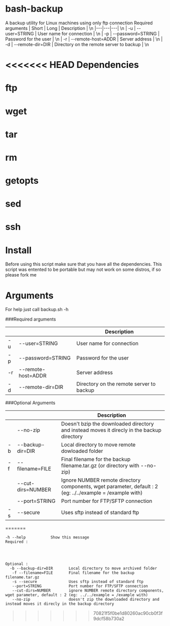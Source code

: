 # bash-backup
A backup utility for Linux machines using only ftp connection
Required arguments
| Short  | Long  | Description  | \n
|---|---|---| \n
| -u  | --user=STRING  | User name for connection  | \n
| -p  | --password=STRING  | Password for the user | \n
| -r  | --remote-host=ADDR  | Server address | \n
| -d  | --remote-dir=DIR  | Directory on the remote server to backup | \n

<<<<<<< HEAD
Dependencies
===================================
#				ftp
#               wget
#				tar
#				rm
#				getopts
#				sed
#				ssh

Install
====================================
Before using this script make sure that you have all the dependencies. This script was entented to be portable but may not work on some distros, if so please fork me

Arguments
===================================

For help just call backup.sh -h

###Required arguments

|        |                      | Description                              |
|--------|----------------------|------------------------------------------|
| -u     | --user=STRING        | User name for connection                 |
| -p     | --password=STRING    | Password for the user                    |
| -r     | --remote-host=ADDR   | Server address                           |
| -d     | --remote-dir=DIR     | Directory on the remote server to backup |

###Optional Arguments


|        |                      | Description                                                                                               |
|--------|----------------------|-----------------------------------------------------------------------------------------------------------|
|        | --no-zip             | Doesn't bzip the downloaded directory and instead moves it direcly in the backup directory                |
| -b     | --backup-dir=DIR     | Local directory to move remote dowloaded folder                                                           |
| -f     | --filename=FILE      | Final filename for the backup filename.tar.gz (or directory with --no-zip)                                |
|        | --cut-dirs=NUMBER    | Ignore NUMBER remote directory components, wget parameter, default : 2 (eg: ../../example = /example with)|
|        | --port=STRING 		| Port number for FTP/SFTP connection                                                                       |
| -s     | --secure          	| Uses sftp instead of standard ftp                                                                         |
=======

	-h --help      		Show this message
	Required : 
	          	
	         
	        
         		   
    Optional :	   
      -b --backup-dir=DIR		Local directory to move archived folder
	   -f --filename=FILE		Final filename for the backup filename.tar.gz
	   -s --secure          	Uses sftp instead of standard ftp
	   --port=STRING 			Port number for FTP/SFTP connection
	   --cut-dirs=NUMBER     	ignore NUMBER remote directory components, wget parameter, default : 2 (eg: ../../example = /example with)
	   --no-zip					doesn't zip the downloaded directory and instead moves it direcly in the backup directory
>>>>>>> 70821f5f0be1d80260ac90cb0f3f9dcf58b730a2
